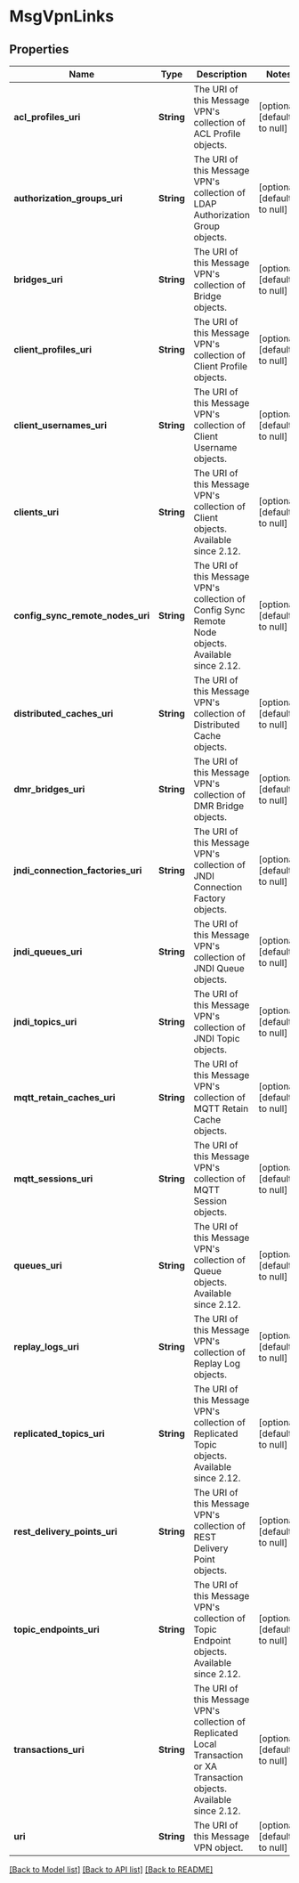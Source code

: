 # MsgVpnLinks

## Properties
Name | Type | Description | Notes
------------ | ------------- | ------------- | -------------
**acl_profiles_uri** | **String** | The URI of this Message VPN&#39;s collection of ACL Profile objects. | [optional] [default to null]
**authorization_groups_uri** | **String** | The URI of this Message VPN&#39;s collection of LDAP Authorization Group objects. | [optional] [default to null]
**bridges_uri** | **String** | The URI of this Message VPN&#39;s collection of Bridge objects. | [optional] [default to null]
**client_profiles_uri** | **String** | The URI of this Message VPN&#39;s collection of Client Profile objects. | [optional] [default to null]
**client_usernames_uri** | **String** | The URI of this Message VPN&#39;s collection of Client Username objects. | [optional] [default to null]
**clients_uri** | **String** | The URI of this Message VPN&#39;s collection of Client objects. Available since 2.12. | [optional] [default to null]
**config_sync_remote_nodes_uri** | **String** | The URI of this Message VPN&#39;s collection of Config Sync Remote Node objects. Available since 2.12. | [optional] [default to null]
**distributed_caches_uri** | **String** | The URI of this Message VPN&#39;s collection of Distributed Cache objects. | [optional] [default to null]
**dmr_bridges_uri** | **String** | The URI of this Message VPN&#39;s collection of DMR Bridge objects. | [optional] [default to null]
**jndi_connection_factories_uri** | **String** | The URI of this Message VPN&#39;s collection of JNDI Connection Factory objects. | [optional] [default to null]
**jndi_queues_uri** | **String** | The URI of this Message VPN&#39;s collection of JNDI Queue objects. | [optional] [default to null]
**jndi_topics_uri** | **String** | The URI of this Message VPN&#39;s collection of JNDI Topic objects. | [optional] [default to null]
**mqtt_retain_caches_uri** | **String** | The URI of this Message VPN&#39;s collection of MQTT Retain Cache objects. | [optional] [default to null]
**mqtt_sessions_uri** | **String** | The URI of this Message VPN&#39;s collection of MQTT Session objects. | [optional] [default to null]
**queues_uri** | **String** | The URI of this Message VPN&#39;s collection of Queue objects. Available since 2.12. | [optional] [default to null]
**replay_logs_uri** | **String** | The URI of this Message VPN&#39;s collection of Replay Log objects. | [optional] [default to null]
**replicated_topics_uri** | **String** | The URI of this Message VPN&#39;s collection of Replicated Topic objects. Available since 2.12. | [optional] [default to null]
**rest_delivery_points_uri** | **String** | The URI of this Message VPN&#39;s collection of REST Delivery Point objects. | [optional] [default to null]
**topic_endpoints_uri** | **String** | The URI of this Message VPN&#39;s collection of Topic Endpoint objects. Available since 2.12. | [optional] [default to null]
**transactions_uri** | **String** | The URI of this Message VPN&#39;s collection of Replicated Local Transaction or XA Transaction objects. Available since 2.12. | [optional] [default to null]
**uri** | **String** | The URI of this Message VPN object. | [optional] [default to null]

[[Back to Model list]](../README.md#documentation-for-models) [[Back to API list]](../README.md#documentation-for-api-endpoints) [[Back to README]](../README.md)


